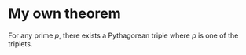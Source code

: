 # My own theorem

For any prime $p$, there exists a Pythagorean triple where $p$ is one of the triplets.
